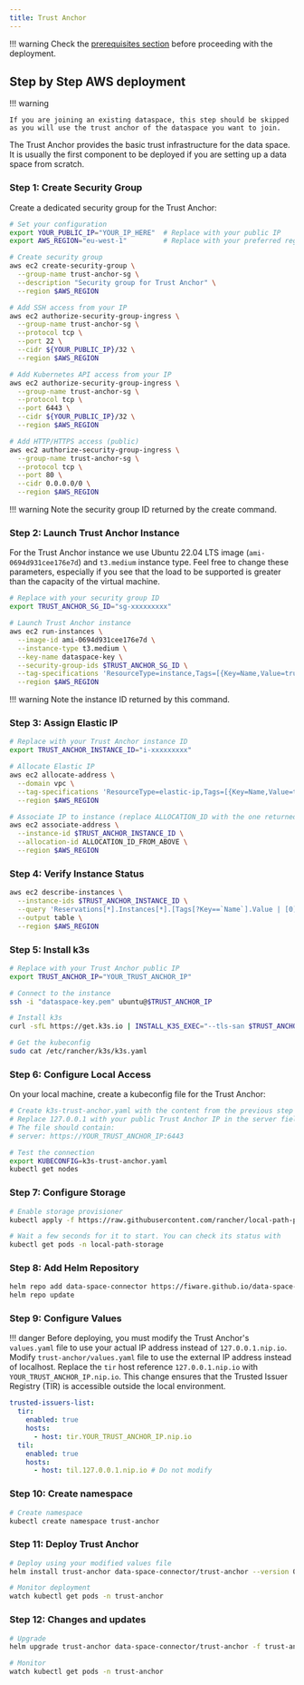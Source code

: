 ```yaml
---
title: Trust Anchor 
---
```


!!! warning
	Check the [prerequisites section](../index.md#common-setup-steps) before proceeding with the deployment.

## Step by Step AWS deployment

!!! warning

	If you are joining an existing dataspace, this step should be skipped as you will use the trust anchor of the dataspace you want to join.

The Trust Anchor provides the basic trust infrastructure for the data space. It is usually the first component to be deployed if you are setting up a data space from scratch. 

### Step 1: Create Security Group

Create a dedicated security group for the Trust Anchor:

```bash
# Set your configuration
export YOUR_PUBLIC_IP="YOUR_IP_HERE"  # Replace with your public IP
export AWS_REGION="eu-west-1"         # Replace with your preferred region

# Create security group
aws ec2 create-security-group \
  --group-name trust-anchor-sg \
  --description "Security group for Trust Anchor" \
  --region $AWS_REGION

# Add SSH access from your IP
aws ec2 authorize-security-group-ingress \
  --group-name trust-anchor-sg \
  --protocol tcp \
  --port 22 \
  --cidr ${YOUR_PUBLIC_IP}/32 \
  --region $AWS_REGION

# Add Kubernetes API access from your IP
aws ec2 authorize-security-group-ingress \
  --group-name trust-anchor-sg \
  --protocol tcp \
  --port 6443 \
  --cidr ${YOUR_PUBLIC_IP}/32 \
  --region $AWS_REGION

# Add HTTP/HTTPS access (public)
aws ec2 authorize-security-group-ingress \
  --group-name trust-anchor-sg \
  --protocol tcp \
  --port 80 \
  --cidr 0.0.0.0/0 \
  --region $AWS_REGION
```
!!! warning
    Note the security group ID returned by the create command.

### Step 2: Launch Trust Anchor Instance
For the Trust Anchor instance we use Ubuntu 22.04 LTS image (`ami-0694d931cee176e7d`) and `t3.medium` instance type.  Feel free to change these parameters, especially if you see that the load to be supported is greater than the capacity of the virtual machine.

```bash
# Replace with your security group ID
export TRUST_ANCHOR_SG_ID="sg-xxxxxxxxx"

# Launch Trust Anchor instance
aws ec2 run-instances \
  --image-id ami-0694d931cee176e7d \
  --instance-type t3.medium \
  --key-name dataspace-key \
  --security-group-ids $TRUST_ANCHOR_SG_ID \
  --tag-specifications 'ResourceType=instance,Tags=[{Key=Name,Value=trust-anchor}]' \
  --region $AWS_REGION
```

!!! warning
    Note the instance ID returned by this command.

### Step 3: Assign Elastic IP

```bash
# Replace with your Trust Anchor instance ID
export TRUST_ANCHOR_INSTANCE_ID="i-xxxxxxxxx"

# Allocate Elastic IP
aws ec2 allocate-address \
  --domain vpc \
  --tag-specifications 'ResourceType=elastic-ip,Tags=[{Key=Name,Value=trust-anchor-ip}]' \
  --region $AWS_REGION

# Associate IP to instance (replace ALLOCATION_ID with the one returned above)
aws ec2 associate-address \
  --instance-id $TRUST_ANCHOR_INSTANCE_ID \
  --allocation-id ALLOCATION_ID_FROM_ABOVE \
  --region $AWS_REGION
```

### Step 4: Verify Instance Status

```bash
aws ec2 describe-instances \
  --instance-ids $TRUST_ANCHOR_INSTANCE_ID \
  --query 'Reservations[*].Instances[*].[Tags[?Key==`Name`].Value | [0], PublicIpAddress, State.Name]' \
  --output table \
  --region $AWS_REGION
```

### Step 5: Install k3s

```bash
# Replace with your Trust Anchor public IP
export TRUST_ANCHOR_IP="YOUR_TRUST_ANCHOR_IP"

# Connect to the instance
ssh -i "dataspace-key.pem" ubuntu@$TRUST_ANCHOR_IP

# Install k3s
curl -sfL https://get.k3s.io | INSTALL_K3S_EXEC="--tls-san $TRUST_ANCHOR_IP" sh -

# Get the kubeconfig
sudo cat /etc/rancher/k3s/k3s.yaml
```

### Step 6: Configure Local Access

On your local machine, create a kubeconfig file for the Trust Anchor:

```bash
# Create k3s-trust-anchor.yaml with the content from the previous step (cat command)
# Replace 127.0.0.1 with your public Trust Anchor IP in the server field
# The file should contain:
# server: https://YOUR_TRUST_ANCHOR_IP:6443

# Test the connection
export KUBECONFIG=k3s-trust-anchor.yaml
kubectl get nodes
```

### Step 7: Configure Storage

```bash
# Enable storage provisioner
kubectl apply -f https://raw.githubusercontent.com/rancher/local-path-provisioner/v0.0.30/deploy/local-path-storage.yaml

# Wait a few seconds for it to start. You can check its status with
kubectl get pods -n local-path-storage
```

### Step 8: Add Helm Repository

```bash
helm repo add data-space-connector https://fiware.github.io/data-space-connector/
helm repo update
```

### Step 9: Configure Values

!!! danger
    Before deploying, you must modify the Trust Anchor's `values.yaml` file to use your actual IP address instead of `127.0.0.1.nip.io`. Modify `trust-anchor/values.yaml` file to use the external IP address instead of localhost. Replace the `tir` host reference `127.0.0.1.nip.io` with `YOUR_TRUST_ANCHOR_IP.nip.io`. This change ensures that the Trusted Issuer Registry (TIR) is accessible outside the local environment.

```yaml
trusted-issuers-list:
  tir:
    enabled: true
    hosts:
      - host: tir.YOUR_TRUST_ANCHOR_IP.nip.io
  til:
    enabled: true
    hosts:
      - host: til.127.0.0.1.nip.io # Do not modify
```

### Step 10: Create namespace

```bash
# Create namespace
kubectl create namespace trust-anchor
```

### Step 11: Deploy Trust Anchor

```bash
# Deploy using your modified values file
helm install trust-anchor data-space-connector/trust-anchor --version 0.2.0 -f trust-anchor/values.yaml --namespace=trust-anchor

# Monitor deployment
watch kubectl get pods -n trust-anchor
```

### Step 12: Changes and updates
```bash
# Upgrade
helm upgrade trust-anchor data-space-connector/trust-anchor -f trust-anchor/values.yaml --namespace trust-anchor

# Monitor
watch kubectl get pods -n trust-anchor
```